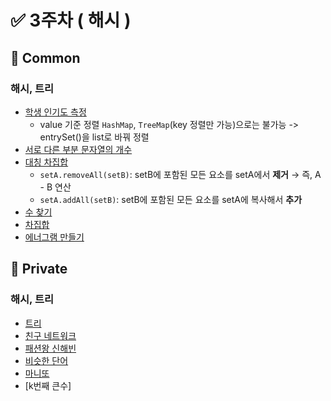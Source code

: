 # ✅ 3주차 ( 해시 )

## 📝 Common

### 해시, 트리
- [학생 인기도 측정](https://www.acmicpc.net/problem/25325)
  - value 기준 정렬 `HashMap`, `TreeMap`(key 정렬만 가능)으로는 불가능 -> entrySet()을 list로 바꿔 정렬
- [서로 다른 부분 문자열의 개수](https://www.acmicpc.net/problem/11478)
- [대칭 차집합](https://www.acmicpc.net/problem/1269)
  - `setA.removeAll(setB)`: setB에 포함된 모든 요소를 setA에서 **제거** → 즉, A - B 연산
  - `setA.addAll(setB)`: setB에 포함된 모든 요소를 setA에 복사해서 **추가**
- [수 찾기](https://www.acmicpc.net/problem/1920)
- [차집합](https://www.acmicpc.net/problem/1822)
- [에너그램 만들기](https://www.acmicpc.net/problem/1919)

## 📝 Private

### 해시, 트리
- [트리](https://www.acmicpc.net/problem/1068)
- [친구 네트워크](https://www.acmicpc.net/problem/4195)
- [패션왕 신해빈](https://www.acmicpc.net/problem/9375)
- [비슷한 단어](https://www.acmicpc.net/problem/2179)
- [마니또](https://www.acmicpc.net/problem/5107)
- [k번째 큰수]



